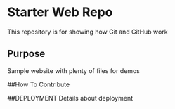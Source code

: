 # Starter Web Repo

This repository is for showing how Git and GitHub work

## Purpose

Sample website with plenty of files for demos

##How To Contribute


##DEPLOYMENT
Details about deployment
